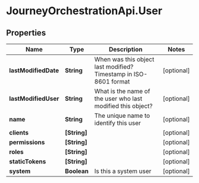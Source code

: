 # JourneyOrchestrationApi.User

## Properties

Name | Type | Description | Notes
------------ | ------------- | ------------- | -------------
**lastModifiedDate** | **String** | When was this object last modified? Timestamp in ISO-8601 format | [optional] 
**lastModifiedUser** | **String** | What is the name of the user who last modified this object? | [optional] 
**name** | **String** | The unique name to identify this user | [optional] 
**clients** | **[String]** |  | [optional] 
**permissions** | **[String]** |  | [optional] 
**roles** | **[String]** |  | [optional] 
**staticTokens** | **[String]** |  | [optional] 
**system** | **Boolean** | Is this a system user | [optional] 


